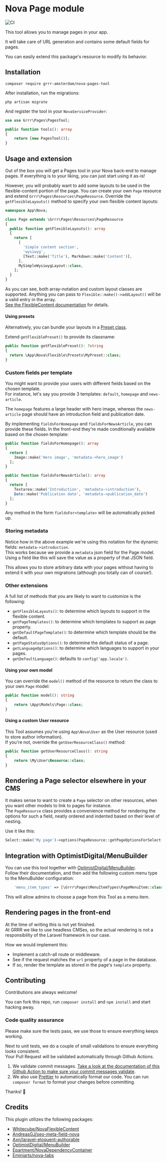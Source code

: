 # Nova Page module

![CI](https://github.com/grrr-amsterdam/nova-pages-tool/workflows/CI/badge.svg)

This tool allows you to manage pages in your app.

It will take care of URL generation and contains some default fields for pages.

You can easily extend this package's resource to modify its behavior.

## Installation

```
composer require grrr-amsterdam/nova-pages-tool
```

After installation, run the migrations:

```
php artisan migrate
```

And register the tool in your `NovaServiceProvider`:

```php
use use Grrr\Pages\PagesTool;

public function tools(): array
{
    return [new PagesTool()];
}
```

## Usage and extension

Out of the box you will get a Pages tool in your Nova back-end to manage pages. If everything is to your liking, you can just start using it as-is!

However, you will probably want to add some layouts to be used in the flexible-content portion of the page.
You can create your own `Page` resource and extend `Grrr\Pages\Resources\PageResource`. Override the `getFlexibleLayouts()` method to specify your own flexible content layouts:

```php
namespace App\Nova;

class Page extends \Grrr\Pages\Resources\PageResource
{
  public function getFlexibleLayouts(): array
  {
    return [
      [
        'Simple content section',
        'wysiwyg',
        [Text::make('Title'), Markdown::make('Content')],
      ],
      MySimpleWysiwygLayout::class,
    ];
  }
}
```

As you can see, both array-notation and custom layout classes are supported. Anything you can pass to `Flexible::make()->addLayout()` will be a valid entry in the array.  
[See the FlexibleContent documentation](https://whitecube.github.io/nova-flexible-content/#/?id=adding-layouts) for details.

#### Using presets

Alternatively, you can bundle your layouts in a [Preset class](https://whitecube.github.io/nova-flexible-content/#/?id=predefined-preset-classes).

Extend `getFlexiblePreset()` to provide its classname:

```php
public function getFlexiblePreset(): ?string
{
  return \App\Nova\Flexible\Presets\MyPreset::class;
}
```

### Custom fields per template

You might want to provide your users with different fields based on the chosen template.  
For instance, let's say you provide 3 templates: `default`, `homepage` and `news-article`.

The `homepage` features a large header with hero image, whereas the `news-article` page should have an introduction field and publication date.

By implementing `fieldsForHomepage` and `fieldsForNewsArticle`, you can provide these fields. In the front-end they're made conditionally available based on the chosen template:

```php
public function fieldsForHomepage(): array
{
  return [
    Image::make('Hero image', 'metadata->hero_image')
  ];
}

public function fieldsForNewsArticle(): array
{
  return [
    Textarea::make('Introduction', 'metadata->introduction'),
    Date::make('Publication date', 'metadata->publication_date')
  ];
}
```

Any method in the form `fieldsFor<template>` will be automatically picked up.

### Storing metadata

Notice how in the above example we're using this notation for the dynamic fields: `metadata->introduction`.  
This works because we provide a `metadata` json field for the Page model. Using a field like this will save the value as a property of that JSON field.

This allows you to store arbitrary data with your pages without having to extend it with your own migrations (although you totally can of course!).

### Other extensions

A full list of methods that you are likely to want to customize is the following:

- `getFlexibleLayouts()`: to determine which layouts to support in the flexible content.
- `getPageTemplates()`: to determine which templates to support as page property.
- `getDefaultPageTemplate()`: to determine which template should be the default.
- `getPageStatusOptions()`: to determine the default status of a page.
- `getLanguageOptions()`: to determine which languages to support in your pages.
- `getDefaultLanguage()`: defaults to `config('app.locale')`.

#### Using your own model

You can override the `model()` method of the resource to return the class to your own `Page` model:

```php
public function model(): string
{
    return \App\Models\Page::class;
}
```

#### Using a custom User resource

This Tool assumes you're using `App\Nova\User` as the User resource (used to store author information).  
If you're not, override the `getUserResourceClass()` method:

```php
public function getUserResourceClass(): string
{
    return \My\User\Resource::class;
}
```

## Rendering a Page selector elsewhere in your CMS

It makes sense to want to create a `Page` selector on other resources, when you want other models to link to pages for instance.  
The `PageResource` class provides a convenience method for rendering the options for such a field, neatly ordered and indented based on their level of nesting.

Use it like this:

```php
Select::make('My page')->options(PageResource::getPageOptionsForSelect());
```

## Integration with OptimistDigital/MenuBuilder

You can use this tool together with [OptimistDigital/MenuBuilder](https://github.com/optimistdigital/nova-menu-builder).  
Follow their documentation, and then add the following custom menu type to the MenuBuilder configuration:

```php
    'menu_item_types' => [\Grrr\Pages\MenuItemTypes\PageMenuItem::class],
```

This will allow admins to choose a page from this Tool as a menu item.

## Rendering pages in the front-end

At the time of writing this is not yet finished.  
At GRRR we like to use headless CMSes, so the actual rendering is not a responsibility of the Laravel framework in our case.

How we would implement this:

- Implement a catch-all route or middleware.
- See if the request matches the `url` property of a page in the database.
- If so, render the template as stored in the page's `template` property.

## Contributing

Contributions are always welcome!

You can fork this repo, run `composer install` and `npm install` and start hacking away.

### Code quality assurance

Please make sure the tests pass, we use those to ensure everything keeps working.

Next to unit tests, we do a couple of small validations to ensure everything looks consistent.  
Your Pull Request will be validated automatically through Github Actions.

1. We validate commit messages. [Take a look at the documentation of this Github Action to make sure your commit messages validate](https://github.com/harmenjanssen/commit-message-validation-action).
2. We also use [Prettier](https://prettier.io/) to automatically format our code. You can run `composer format` to format your changes before committing.

Thanks! 🌸

## Credits

This plugin utilizes the following packages:

- [Whitecube/NovaFlexibleContent](https://github.com/whitecube/nova-flexible-content)
- [AndreasGJ/seo-meta-field-nova](https://github.com/AndreasGJ/seo-meta-field-nova)
- [Axn/laravel-eloquent-authorable](https://github.com/AXN-Informatique/laravel-eloquent-authorable)
- [OptimistDigital/MenuBuilder](https://github.com/optimistdigital/nova-menu-builder)
- [Epartment/NovaDependencyContainer](https://github.com/epartment/nova-dependency-container)
- [Eminiarts/nova-tabs](https://github.com/eminiarts/nova-tabs)
